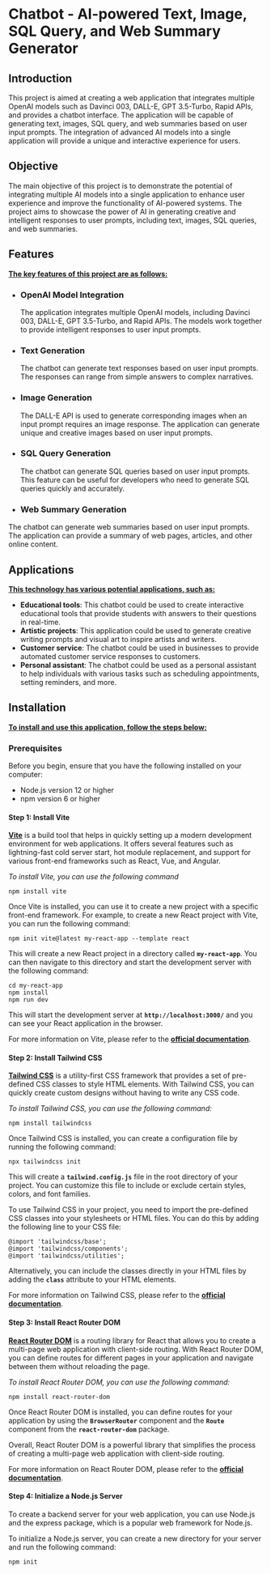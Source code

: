 # Chatbot - AI-powered Text, Image, SQL Query, and Web Summary Generator

## Introduction
This project is aimed at creating a web application that integrates multiple OpenAI models such as Davinci 003, DALL-E, GPT 3.5-Turbo, Rapid APIs, and provides a chatbot interface. The application will be capable of generating text, images, SQL query, and web summaries based on user input prompts. The integration of advanced AI models into a single application will provide a unique and interactive experience for users.

## Objective
The main objective of this project is to demonstrate the potential of integrating multiple AI models into a single application to enhance user experience and improve the functionality of AI-powered systems. The project aims to showcase the power of AI in generating creative and intelligent responses to user prompts, including text, images, SQL queries, and web summaries.

## Features
<ins>**The key features of this project are as follows:**</ins>

- ### OpenAI Model Integration
  The application integrates multiple OpenAI models, including Davinci 003, DALL-E, GPT 3.5-Turbo, and Rapid APIs. The models work together to provide intelligent responses to user input prompts.

- ### Text Generation
  The chatbot can generate text responses based on user input prompts. The responses can range from simple answers to complex narratives.

- ### Image Generation
  The DALL-E API is used to generate corresponding images when an input prompt requires an image response. The application can generate unique and creative images based on user input prompts.

- ### SQL Query Generation
  The chatbot can generate SQL queries based on user input prompts. This feature can be useful for developers who need to generate SQL queries quickly and accurately.

- ### Web Summary Generation
The chatbot can generate web summaries based on user input prompts. The application can provide a summary of web pages, articles, and other online content.

## Applications
<ins>**This technology has various potential applications, such as:**</ins>

- **Educational tools**: This chatbot could be used to create interactive educational tools that provide students with answers to their questions in real-time.
- **Artistic projects**: This application could be used to generate creative writing prompts and visual art to inspire artists and writers.
- **Customer service**: The chatbot could be used in businesses to provide automated customer service responses to customers.
- **Personal assistant**: The chatbot could be used as a personal assistant to help individuals with various tasks such as scheduling appointments, setting      reminders, and more.

## Installation
<ins>**To install and use this application, follow the steps below:**</ins>

### Prerequisites
  Before you begin, ensure that you have the following installed on your computer:

- Node.js version 12 or higher
- npm version 6 or higher

#### Step 1: Install Vite
**<ins>Vite</ins>** is a build tool that helps in quickly setting up a modern development environment for web applications. It offers several features such as lightning-fast cold server start, hot module replacement, and support for various front-end frameworks such as React, Vue, and Angular.

*To install Vite, you can use the following command*

```
npm install vite
```

Once Vite is installed, you can use it to create a new project with a specific front-end framework. For example, to create a new React project with Vite, you can run the following command:

```
npm init vite@latest my-react-app --template react
```

This will create a new React project in a directory called **`my-react-app`**. You can then navigate to this directory and start the development server with the following command:

```
cd my-react-app
npm install
npm run dev
```

This will start the development server at **`http://localhost:3000/`** and you can see your React application in the browser.

For more information on Vite, please refer to the **<ins>[official documentation](https://vitejs.dev/)</ins>**.

#### Step 2: Install Tailwind CSS

**<ins>Tailwind CSS</ins>** is a utility-first CSS framework that provides a set of pre-defined CSS classes to style HTML elements. With Tailwind CSS, you can quickly create custom designs without having to write any CSS code.

*To install Tailwind CSS, you can use the following command:*

```
npm install tailwindcss
```

Once Tailwind CSS is installed, you can create a configuration file by running the following command:

```
npx tailwindcss init
```

This will create a **`tailwind.config.js`** file in the root directory of your project. You can customize this file to include or exclude certain styles, colors, and font families.

To use Tailwind CSS in your project, you need to import the pre-defined CSS classes into your stylesheets or HTML files. You can do this by adding the following line to your CSS file:
```
@import 'tailwindcss/base';
@import 'tailwindcss/components';
@import 'tailwindcss/utilities';
```

Alternatively, you can include the classes directly in your HTML files by adding the **`class`** attribute to your HTML elements.

For more information on Tailwind CSS, please refer to the **<ins>[official documentation](https://tailwindcss.com/docs/installation)</ins>**.

#### Step 3: Install React Router DOM

**<ins>React Router DOM</ins>** is a routing library for React that allows you to create a multi-page web application with client-side routing. With React Router DOM, you can define routes for different pages in your application and navigate between them without reloading the page.

*To install React Router DOM, you can use the following command:*

```
npm install react-router-dom
```

Once React Router DOM is installed, you can define routes for your application by using the **`BrowserRouter`** component and the **`Route`** component from the **`react-router-dom`** package.

Overall, React Router DOM is a powerful library that simplifies the process of creating a multi-page web application with client-side routing.

For more information on React Router DOM, please refer to the **<ins>[official documentation]()</ins>**.

#### Step 4: Initialize a Node.js Server

To create a backend server for your web application, you can use Node.js and the express package, which is a popular web framework for Node.js.

To initialize a Node.js server, you can create a new directory for your server and run the following command:

```
npm init
```
